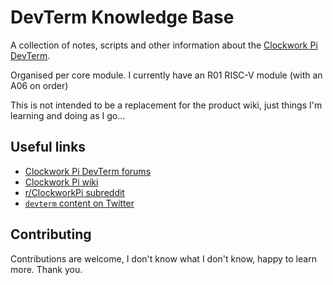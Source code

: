 # DevTerm Knowledge Base

A collection of notes, scripts and other information about the [Clockwork Pi DevTerm](https://www.clockworkpi.com/devterm).

Organised per core module. I currently have an R01 RISC-V module (with an A06 on order)

This is not intended to be a replacement for the product wiki, just things I'm learning and doing as I go...

## Useful links

- [Clockwork Pi DevTerm forums](https://forum.clockworkpi.com/c/devterm/28)
- [Clockwork Pi wiki](https://wiki.clockworkpi.com/index.php/Main_Page#DevTerm)
- [r/ClockworkPi subreddit](https://reddit.com/r/ClockworkPi/)
- [`devterm` content on Twitter](https://twitter.com/search?q=devterm&f=live)

## Contributing

Contributions are welcome, I don't know what I don't know, happy to learn more. Thank you.
